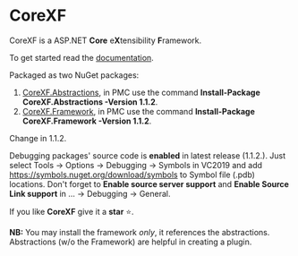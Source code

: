 # CoreXF
CoreXF is a ASP.NET **Core** e**X**tensibility **F**ramework. 

To get started read the [documentation](https://code-solidi.github.io/CoreXF/).

Packaged as two NuGet packages: 
1. [CoreXF.Abstractions](https://www.nuget.org/packages/CoreXF.Abstractions/), in PMC use the command **Install-Package CoreXF.Abstractions -Version 1.1.2**.
2. [CoreXF.Framework](https://www.nuget.org/packages/CoreXF.Framework/), in PMC use the command **Install-Package CoreXF.Framework -Version 1.1.2**.

Change in 1.1.2.

Debugging packages' source code is **enabled** in latest release (1.1.2.). Just select Tools -> Options -> Debugging -> Symbols in VC2019 and add https://symbols.nuget.org/download/symbols to Symbol file (.pdb) locations.
Don't forget to **Enable source server support** and **Enable Source Link support** in ... ->  Debugging -> General.

If you like **CoreXF** give it a **star** <g-emoji class="g-emoji" alias="star" fallback-src="https://github.githubassets.com/images/icons/emoji/unicode/2b50.png">⭐</g-emoji>.

**NB:** You may install the framework *only*, it references the abstractions. Abstractions (w/o the Framework) are helpful in creating a plugin.
